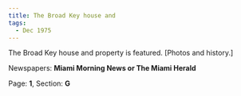 ```yaml
---  
title: The Broad Key house and  
tags:  
  - Dec 1975  
---  
```

  
The Broad Key house and property is featured. [Photos and history.]  
  
Newspapers: **Miami Morning News or The Miami Herald**  
  
Page: **1**, Section: **G** 
